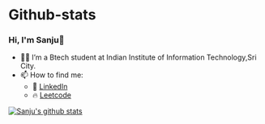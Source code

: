 # Github-stats
### Hi, I'm Sanju👋

- 👨‍🎓 I’m a Btech student at Indian Institute of Information Technology,Sri City.
- 📫 How to find me: 
  - :office: [LinkedIn](https://www.linkedin.com/in/sanju-sabu-9a757a203/)
  - 🔥 [Leetcode](https://leetcode.com/sanjusabu066/)


[![Sanju's github stats](https://github-readme-stats.vercel.app/api?username=sanjusabu&count_private=true&show_icons=true&theme=radical&hide_rank=false)](https://github.com/anuraghazra/github-readme-stats)

